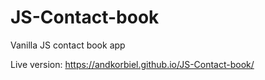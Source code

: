 # JS-Contact-book
Vanilla JS contact book app

Live version: https://andkorbiel.github.io/JS-Contact-book/
